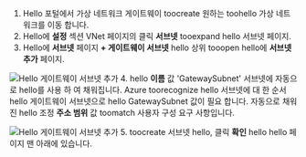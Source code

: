 1. Hello 포털에서 가상 네트워크 게이트웨이 toocreate 원하는 toohello 가상 네트워크를 이동 합니다.
2. Hello에 **설정** 섹션 VNet 페이지의 클릭 **서브넷** tooexpand hello 서브넷 페이지.
3. Hello에 **서브넷** 페이지 **+ 게이트웨이 서브넷** hello 상위 tooopen hello에 **서브넷 추가** 페이지.

  ![Hello 게이트웨이 서브넷 추가](./media/vpn-gateway-add-gwsubnet-s2s-rm-portal-include/add-gw-subnet.png "hello 게이트웨이 서브넷 추가")
4. hello **이름** 값 'GatewaySubnet' 서브넷에 자동으로 hello를 사용 하 여 채워집니다. Azure toorecognize hello 서브넷에 대 한 순서 hello 게이트웨이 서브넷으로 hello GatewaySubnet 값이 필요 합니다. 자동으로 채워진 hello 조정 **주소 범위** 값 toomatch 사용자 구성 요구 사항입니다.

  ![Hello 게이트웨이 서브넷 추가](./media/vpn-gateway-add-gwsubnet-s2s-rm-portal-include/gwsubnetip.png "hello 게이트웨이 서브넷 추가")
5. toocreate 서브넷 hello, 클릭 **확인** hello hello 페이지 맨 아래에 있습니다.
